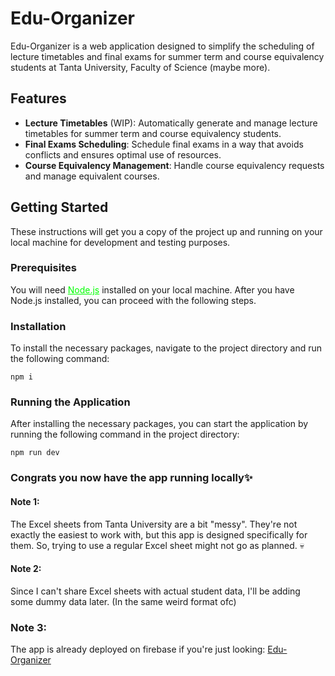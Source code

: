 # Edu-Organizer

Edu-Organizer is a web application designed to simplify the scheduling of lecture timetables and final exams for summer term and course equivalency students at Tanta University, Faculty of Science (maybe more).

## Features

- **Lecture Timetables** (WIP): Automatically generate and manage lecture timetables for summer term and course equivalency students.
- **Final Exams Scheduling**: Schedule final exams in a way that avoids conflicts and ensures optimal use of resources.
- **Course Equivalency Management**: Handle course equivalency requests and manage equivalent courses.

## Getting Started

These instructions will get you a copy of the project up and running on your local machine for development and testing purposes.

### Prerequisites

You will need
<a href="https://nodejs.org/" style="color: lime;">
Node.js</a> installed on your local machine. After you have Node.js installed, you can proceed with the following steps.

### Installation

To install the necessary packages, navigate to the project directory and run the following command:

```
npm i
```

### Running the Application

After installing the necessary packages, you can start the application by running the following command in the project directory:

```
npm run dev
```

### Congrats you now have the app running locally✨

#### Note 1:

The Excel sheets from Tanta University are a bit "messy". They're not exactly the easiest to work with, but this app is designed specifically for them. So, trying to use a regular Excel sheet might not go as planned. 💀

#### Note 2:

Since I can't share Excel sheets with actual student data, I'll be adding some dummy data later. (In the same weird format ofc)

### Note 3:

The app is already deployed on firebase if you're just looking: [Edu-Organizer](https://exam-scheduling-system-6eb51.web.app/)
